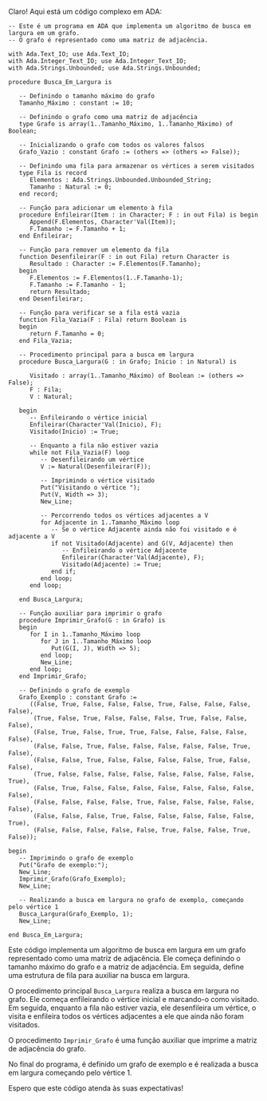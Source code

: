 Claro! Aqui está um código complexo em ADA:

```
-- Este é um programa em ADA que implementa um algoritmo de busca em largura em um grafo.
-- O grafo é representado como uma matriz de adjacência.

with Ada.Text_IO; use Ada.Text_IO;
with Ada.Integer_Text_IO; use Ada.Integer_Text_IO;
with Ada.Strings.Unbounded; use Ada.Strings.Unbounded;

procedure Busca_Em_Largura is

   -- Definindo o tamanho máximo do grafo
   Tamanho_Máximo : constant := 10;

   -- Definindo o grafo como uma matriz de adjacência
   type Grafo is array(1..Tamanho_Máximo, 1..Tamanho_Máximo) of Boolean;

   -- Inicializando o grafo com todos os valores falsos
   Grafo_Vazio : constant Grafo := (others => (others => False));

   -- Definindo uma fila para armazenar os vértices a serem visitados
   type Fila is record
      Elementos : Ada.Strings.Unbounded.Unbounded_String;
      Tamanho : Natural := 0;
   end record;

   -- Função para adicionar um elemento à fila
   procedure Enfileirar(Item : in Character; F : in out Fila) is begin
      Append(F.Elementos, Character'Val(Item));
      F.Tamanho := F.Tamanho + 1;
   end Enfileirar;

   -- Função para remover um elemento da fila
   function Desenfileirar(F : in out Fila) return Character is
      Resultado : Character := F.Elementos(F.Tamanho);
   begin
      F.Elementos := F.Elementos(1..F.Tamanho-1);
      F.Tamanho := F.Tamanho - 1;
      return Resultado;
   end Desenfileirar;

   -- Função para verificar se a fila está vazia
   function Fila_Vazia(F : Fila) return Boolean is
   begin
      return F.Tamanho = 0;
   end Fila_Vazia;

   -- Procedimento principal para a busca em largura
   procedure Busca_Largura(G : in Grafo; Inicio : in Natural) is

      Visitado : array(1..Tamanho_Máximo) of Boolean := (others => False);
      F : Fila;
      V : Natural;

   begin
      -- Enfileirando o vértice inicial
      Enfileirar(Character'Val(Inicio), F);
      Visitado(Inicio) := True;

      -- Enquanto a fila não estiver vazia
      while not Fila_Vazia(F) loop
         -- Desenfileirando um vértice
         V := Natural(Desenfileirar(F));

         -- Imprimindo o vértice visitado
         Put("Visitando o vértice ");
         Put(V, Width => 3);
         New_Line;

         -- Percorrendo todos os vértices adjacentes a V
         for Adjacente in 1..Tamanho_Máximo loop
            -- Se o vértice Adjacente ainda não foi visitado e é adjacente a V
            if not Visitado(Adjacente) and G(V, Adjacente) then
               -- Enfileirando o vértice Adjacente
               Enfileirar(Character'Val(Adjacente), F);
               Visitado(Adjacente) := True;
            end if;
         end loop;
      end loop;

   end Busca_Largura;

   -- Função auxiliar para imprimir o grafo
   procedure Imprimir_Grafo(G : in Grafo) is
   begin
      for I in 1..Tamanho_Máximo loop
         for J in 1..Tamanho_Máximo loop
            Put(G(I, J), Width => 5);
         end loop;
         New_Line;
      end loop;
   end Imprimir_Grafo;

   -- Definindo o grafo de exemplo
   Grafo_Exemplo : constant Grafo :=
      ((False, True, False, False, False, True, False, False, False, False),
       (True, False, True, False, False, False, True, False, False, False),
       (False, True, False, True, True, False, False, False, False, False),
       (False, False, True, False, False, False, False, False, True, False),
       (False, False, True, False, False, False, False, True, False, False),
       (True, False, False, False, False, False, False, False, False, True),
       (False, True, False, False, False, False, False, False, False, False),
       (False, False, False, False, True, False, False, False, False, False),
       (False, False, False, True, False, False, False, False, False, True),
       (False, False, False, False, False, True, False, False, True, False));

begin
   -- Imprimindo o grafo de exemplo
   Put("Grafo de exemplo:");
   New_Line;
   Imprimir_Grafo(Grafo_Exemplo);
   New_Line;

   -- Realizando a busca em largura no grafo de exemplo, começando pelo vértice 1
   Busca_Largura(Grafo_Exemplo, 1);
   New_Line;

end Busca_Em_Largura;
```

Este código implementa um algoritmo de busca em largura em um grafo representado como uma matriz de adjacência. Ele começa definindo o tamanho máximo do grafo e a matriz de adjacência. Em seguida, define uma estrutura de fila para auxiliar na busca em largura.

O procedimento principal `Busca_Largura` realiza a busca em largura no grafo. Ele começa enfileirando o vértice inicial e marcando-o como visitado. Em seguida, enquanto a fila não estiver vazia, ele desenfileira um vértice, o visita e enfileira todos os vértices adjacentes a ele que ainda não foram visitados.

O procedimento `Imprimir_Grafo` é uma função auxiliar que imprime a matriz de adjacência do grafo.

No final do programa, é definido um grafo de exemplo e é realizada a busca em largura começando pelo vértice 1.

Espero que este código atenda às suas expectativas!
